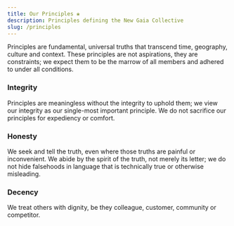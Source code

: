 ```yaml
---
title: Our Principles ❀
description: Principles defining the New Gaia Collective
slug: /principles
---
```


Principles are fundamental, universal truths that transcend time, geography,
culture and context.
These principles are not aspirations, they are constraints; we expect them to
be the marrow of all members and adhered to under all conditions.

### Integrity

Principles are meaningless without the integrity to uphold them; we view our
integrity as our single-most important principle. We do not sacrifice our
principles for expediency or comfort.

### Honesty

We seek and tell the truth, even where those truths are painful or
inconvenient. We abide by the spirit of the truth, not merely its letter; we
do not hide falsehoods in language that is technically true or otherwise
misleading.

### Decency

We treat others with dignity, be they colleague, customer, community or
competitor.

